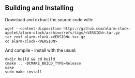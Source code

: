 ## Building and Installing
Download and extract the source code with:
```
wget --content-disposition https://github.com/alarm-clock-applet/alarm-clock/archive/refs/tags/<VERSION>.tar.gz
tar zxvf alarm-clock-<VERSION>.tar.gz
cd alarm-clock-<VERSION>
```

And compile - install with the usual:
```
mkdir build && cd build
cmake .. -DCMAKE_BUILD_TYPE=Release
make
sudo make install
```
